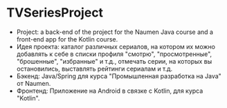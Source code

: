 # TVSeriesProject
* Project: a back-end of the project for the Naumen Java course and a front-end app for the Kotlin course.
* Идея проекта: каталог различных сериалов, на котором их можно добавлять к себе в списки профиля "смотрю", "просмотренные", "брошенные", "избранные" и т.д., отмечать серии, на которых вы остановились, выставлять рейтинги сериалам и т.д.
* Бэкенд: Java/Spring для курса "Промышленная разработка на Java" от Naumen. 
* Фронтенд: Приложение на Android в связке с Kotlin, для курса "Kotlin".
